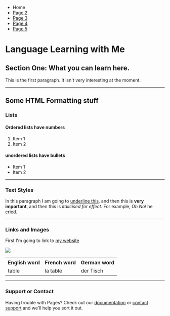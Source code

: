 
<ul class="breadcrumb">
  <li>Home</li>
  <li><a href="#">Page 2</a></li>
  <li><a href="#">Page 3</a></li>
  <li><a href="#">Page 4</a></li>
  <li><a href="#">Page 5</a></li>
</ul>

<h1>Language Learning with Me</h1>
<h2>Section One: What you can learn here.</h2>
<p>This is the first paragraph. It isn't very interesting at the moment.</p>

<hr>
<h2>Some HTML Formatting stuff</h2>
<h3>Lists</h3>
<h4>Ordered lists have numbers</h4>
<ol>
  <li>Item 1</li>
  <li>Item 2</li>
</ol>

<h4>unordered lists have bullets</h4>
<ul>
  <li>Item 1</li>
  <li>Item 2</li>
</ul>

<hr>

<h3>Text Styles</h3>
<p>In this paragraph I am going to <u>underline this</u>, and then this is <strong>very important</strong>, and then this is <em>italicised for effect</em>. For example, <em>Oh No!</em> he cried.</p>

<hr>
<h3>Links and Images</h3>
<p>First I'm going to link to <a href="https://qmplus.qmul.ac.uk/course/view.php?idnumber=SLLF-Home">my website</a></p>

<img src="http://www.publicdomainpictures.net/pictures/170000/velka/great-britain-national-flag.jpg" />


<table>
  <tr>
    <th>English word</th>
    <th>French word</th>
    <th>German word</th>
  </tr>
  <tr>
    <td>table</td>
    <td>la table</td>
    <td>der Tisch</td>
  </tr>
 
</table>



<hr>


### Support or Contact

Having trouble with Pages? Check out our [documentation](https://help.github.com/categories/github-pages-basics/) or [contact support](https://github.com/contact) and we’ll help you sort it out.
